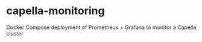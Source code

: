 # capella-monitoring
Docker Compose deployment of Prometheus + Grafana to monitor a Capella cluster
